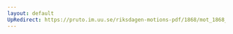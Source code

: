 ```yaml
---
layout: default
UpRedirect: https://pruto.im.uu.se/riksdagen-motions-pdf/1868/mot_1868__ak__330/mot_1868__ak__330-004.pdf
---
```


